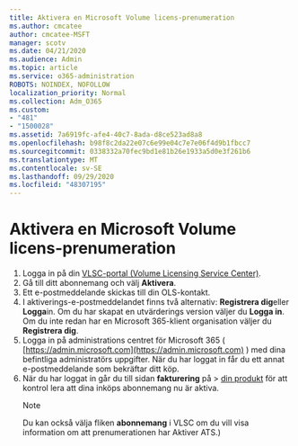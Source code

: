 ```yaml
---
title: Aktivera en Microsoft Volume licens-prenumeration
ms.author: cmcatee
author: cmcatee-MSFT
manager: scotv
ms.date: 04/21/2020
ms.audience: Admin
ms.topic: article
ms.service: o365-administration
ROBOTS: NOINDEX, NOFOLLOW
localization_priority: Normal
ms.collection: Adm_O365
ms.custom:
- "481"
- "1500028"
ms.assetid: 7a6919fc-afe4-40c7-8ada-d8ce523ad8a8
ms.openlocfilehash: b98f8c2da22e07c6e99e04c7e7e06f4d9b1fbcc7
ms.sourcegitcommit: 0338332a70fec9bd1e81b26e1933a5d0e3f261b6
ms.translationtype: MT
ms.contentlocale: sv-SE
ms.lasthandoff: 09/29/2020
ms.locfileid: "48307195"
---
```

# <a name="activating-a-microsoft-volume-license-subscription"></a>Aktivera en Microsoft Volume licens-prenumeration

1. Logga in på din [VLSC-portal (Volume Licensing Service Center)](https://go.microsoft.com/fwlink/p/?LinkId=329762).
2. Gå till ditt abonnemang och välj **Aktivera**.
3. Ett e-postmeddelande skickas till din OLS-kontakt.
4. I aktiverings-e-postmeddelandet finns två alternativ: **Registrera dig**eller **Logga**in. Om du har skapat en utvärderings version väljer du **Logga in**. Om du inte redan har en Microsoft 365-klient organisation väljer du **Registrera dig**.
5. Logga in på administrations centret för Microsoft 365 ( [https://admin.microsoft.com](https://admin.microsoft.com) ) med dina befintliga administratörs uppgifter. När du har loggat in får du ett annat e-postmeddelande som bekräftar ditt köp.
6. När du har loggat in går du till sidan **fakturering** på \> [din produkt](https://go.microsoft.com/fwlink/p/?linkid=842054) för att kontrol lera att dina inköps abonnemang nu är aktiva. 
    > [!NOTE]
    > Du kan också välja fliken **abonnemang** i VLSC om du vill visa information om att prenumerationen har Aktiver ATS.)
